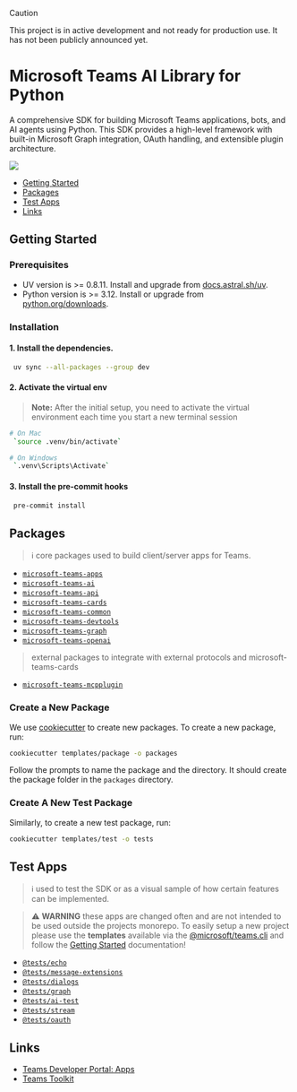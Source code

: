 > [!CAUTION]
> This project is in active development and not ready for production use. It has not been publicly announced yet.

# Microsoft Teams AI Library for Python

A comprehensive SDK for building Microsoft Teams applications, bots, and AI agents using Python. This SDK provides a high-level framework with built-in Microsoft Graph integration, OAuth handling, and extensible plugin architecture.

<a href="https://microsoft.github.io/teams-ai" target="_blank">
    <img src="https://img.shields.io/badge/📖 Getting Started-blue?style=for-the-badge" />
</a>

- [Getting Started](#getting-started)
- [Packages](#packages)
- [Test Apps](#test-apps)
- [Links](#links)

## Getting Started

### Prerequisites

- UV version is >= 0.8.11. Install and upgrade from [docs.astral.sh/uv](https://docs.astral.sh/uv/getting-started/installation/).
- Python version is >= 3.12.  Install or upgrade from [python.org/downloads](https://www.python.org/downloads/).

### Installation

#### 1. Install the dependencies.
```bash
 uv sync --all-packages --group dev
```

#### 2. Activate the virtual env
> **Note:** After the initial setup, you need to activate the virtual environment each time you start a new terminal session
```bash
# On Mac
 `source .venv/bin/activate`

# On Windows
 `.venv\Scripts\Activate`
```

#### 3. Install the pre-commit hooks
```bash
 pre-commit install
```

## Packages

> ℹ️ core packages used to build client/server apps for Teams.

- [`microsoft-teams-apps`](./packages/apps/README.md)
- [`microsoft-teams-ai`](./packages/ai/README.md)
- [`microsoft-teams-api`](./packages/api/README.md)
- [`microsoft-teams-cards`](./packages/cards/README.md)
- [`microsoft-teams-common`](./packages/common/README.md)
- [`microsoft-teams-devtools`](./packages/devtools/README.md)
- [`microsoft-teams-graph`](./packages/graph/README.md)
- [`microsoft-teams-openai`](./packages/openai/README.md)

> external packages to integrate with external protocols and microsoft-teams-cards

- [`microsoft-teams-mcpplugin`](./packages/mcp/README.md)

### Create a New Package

We use [cookiecutter](https://cookiecutter.readthedocs.io/en/latest/README.html) to create new packages. To create a new package, run:

```bash
cookiecutter templates/package -o packages
```

Follow the prompts to name the package and the directory. It should create the package folder in the `packages` directory.

### Create A New Test Package

Similarly, to create a new test package, run:

```bash
cookiecutter templates/test -o tests
```

## Test Apps

> ℹ️ used to test the SDK or as a visual sample of how certain features can be implemented.

> ⚠️ **WARNING** these apps are changed often and are not intended to be used outside the
> projects monorepo. To easily setup a new project please use the **templates** available via
> the [@microsoft/teams.cli](https://www.npmjs.com/package/@microsoft/teams.cli) and follow the
> [Getting Started](https://microsoft.github.io/teams-ai/python/getting-started) documentation!

- [`@tests/echo`](./tests/echo/README.md)
- [`@tests/message-extensions`](./tests/message-extensions/README.md)
- [`@tests/dialogs`](./tests/dialogs/README.md)
- [`@tests/graph`](./tests/graph/README.md)
- [`@tests/ai-test`](./tests/ai-test/README.md)
- [`@tests/stream`](./tests/stream/README.md)
- [`@tests/oauth`](./tests/oauth/README.md)

## Links

- [Teams Developer Portal: Apps](https://dev.teams.microsoft.com/apps)
- [Teams Toolkit](https://www.npmjs.com/package/@microsoft/teamsapp-cli)
